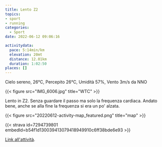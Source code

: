 ```yaml
---
title: Lento Z2
topics:
- sport
- running
categories: 
  - Sport
date: 2022-06-12 09:06:16

activitydata:
  pace: 5:14min/km
  elevation: 20mt
  distance: 12.01km
  duration: 1:02:50
places: []
---
```


Cielo sereno, 26°C, Percepito 26°C, Umidità 57%, Vento 3m/s da NNO

{{< figure src="IMG_6006.jpg" title="WTC" >}}

<!--more-->

Lento in Z2. Senza guardare il passo ma solo la frequenza cardiaca. Andato bene, anche se alla fine la frequenza si era un po' alzata.

{{<  figure src="20220612-activity-map_featured.png" title="map" >}}


{{< strava id=7294739801 embedId=b54f1d130039413079418949910c6ff38bde6e93 >}}

[Link all'attività](https://strava.com/activities/7294739801).
